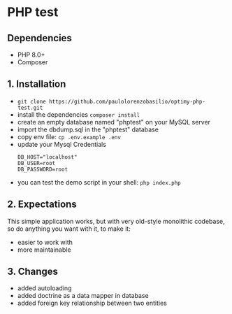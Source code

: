 # PHP test

## Dependencies
- PHP 8.0+
- Composer

## 1. Installation
- `git clone https://github.com/paulolorenzobasilio/optimy-php-test.git`
- install the dependencies `composer install`
- create an empty database named "phptest" on your MySQL server
- import the dbdump.sql in the "phptest" database
- copy env file: ```cp .env.example .env```
- update your Mysql Credentials
  ```
  DB_HOST="localhost"
  DB_USER=root
  DB_PASSWORD=root
  ```
- you can test the demo script in your shell: `php index.php`

## 2. Expectations

This simple application works, but with very old-style monolithic codebase, so do anything you want with it, to make it:

- easier to work with
- more maintainable

## 3. Changes
- added autoloading
- added doctrine as a data mapper in database
- added foreign key relationship between two entities